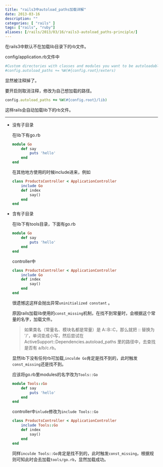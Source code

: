 ```yaml
---
title: "rails3中autoload_paths加载详解"
date: 2013-03-16
description: ""
categories: [ "rails" ]
tags: ["rails", "ruby"]
aliases: [/rails/2013/03/16/rails3-autoload_paths-principle/]
---
```


在rails3中默认不在加载lib目录下的rb文件。

config/application.rb文件中

```ruby
#Custom directories with classes and modules you want to be autoloadable.
#config.autoload_paths += %W(#{config.root}/exters)
```

显然被注释掉了。

要开启则取消注释，修改为自己想加载的路径。

```ruby
config.autoload_paths += %W(#{config.root}/lib)
```

这样rails会自动加载lib下的rb文件。

---

* 没有子目录

	在lib下有go.rb
	
	```ruby
	module Go
		def say
			puts 'hello'
		end
	end
	```
	
	在其他地方使用的时候include进来，例如
	
	```ruby
	class ProductsController < ApplicationController
		include Go
		def index
			say()
		end
	end
	```

* 含有子目录

	在lib下有tools目录，下面有go.rb
	
	```ruby
	module Go
		def say
			puts 'hello'
		end
	end
	```
	
	controller中
	
	```ruby
	class ProductsController < ApplicationController
		include Go
		def index
			say()
		end
	end
	```
	
	很遗憾这这样会抛出异常`uninitialized constant` 。
	
	原因rails加载lib使用的`const_missing`机制，在找不到常量时，会根据这个常量的名字，加载文件。
	>如果类名（常量名、模块名都是常量）是 A::B::C，那么就把 :: 替换为 '/'，单词变成小写，然后尝试在 ActiveSupport::Dependencies.autoload_paths 里的路径中，去查找是否有 a/b/c.rb。
	
	显然lib下没有任何rb可加载,`inculde Go`肯定是找不到的，此时触发`const_missing`还是找不到。

	应该将go.rb里modules的名字改为`Tools::Go`
	
	```ruby
	module Tools::Go
		def say
			puts 'hello'
		end
	end
	```
	
	controller中`inlude`修改为`include Tools::Go`
	
	```ruby
	class ProductsController < ApplicationController
		include Tools::Go
		def index
			say()
		end
	end
	```
	
	同样`inculde Tools::Go`肯定是找不到的，此时触发`const_missing`，根据规则可知此时会去加载`tools/go.rb`，显然加载成功。
